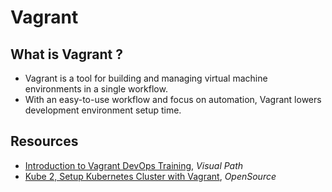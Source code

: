 # Vagrant

## What is Vagrant ?

- Vagrant is a tool for building and managing virtual machine environments in a single workflow.
- With an easy-to-use workflow and focus on automation, Vagrant lowers development environment setup time.

## Resources

- [Introduction to Vagrant DevOps Training](https://www.youtube.com/watch?v=Bv6-ClIitYs), _Visual Path_
- [Kube 2, Setup Kubernetes Cluster with Vagrant](https://m.youtube.com/watch?v=wPdIBeWJJsg), _OpenSource_
